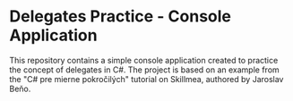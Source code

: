﻿# Delegates Practice - Console Application

This repository contains a simple console application created to practice the concept of delegates in C#. The project is based on an example from the "C# pre mierne pokročilých" tutorial on Skillmea, authored by Jaroslav Beňo.